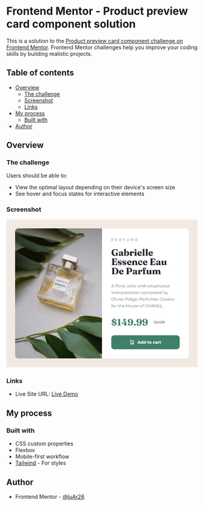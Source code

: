 # Frontend Mentor - Product preview card component solution

This is a solution to the [Product preview card component challenge on Frontend Mentor](https://www.frontendmentor.io/challenges/product-preview-card-component-GO7UmttRfa). Frontend Mentor challenges help you improve your coding skills by building realistic projects.

## Table of contents

- [Overview](#overview)
  - [The challenge](#the-challenge)
  - [Screenshot](#screenshot)
  - [Links](#links)
- [My process](#my-process)
  - [Built with](#built-with)
- [Author](#author)

## Overview

### The challenge

Users should be able to:

- View the optimal layout depending on their device's screen size
- See hover and focus states for interactive elements

### Screenshot

![](./screenshot.jpg)

### Links

- Live Site URL: [Live Demo](https://luar26.github.io/product-preview-card-component/)

## My process

### Built with

- CSS custom properties
- Flexbox
- Mobile-first workflow
- [Tailwind](https://tailwindcss.com/) - For styles

## Author

- Frontend Mentor - [@luAr26](https://www.frontendmentor.io/profile/luAr26)
